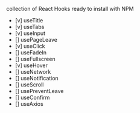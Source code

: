 collection of React Hooks ready to install with NPM

- [v] useTitle
- [v] useTabs
- [v] useInput
- [] usePageLeave
- [v] useClick
- [] useFadeIn
- [] useFullscreen
- [v] useHover
- [] useNetwork
- [] useNotification
- [] useScroll
- [] usePreventLeave
- [] useConfirm
- [] useAxios
